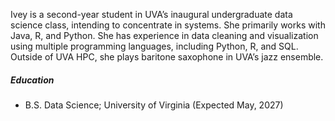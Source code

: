 Ivey is a second-year student in UVA’s inaugural undergraduate data science class, intending to concentrate in systems. She primarily works with Java, R, and Python. She has experience in data cleaning and visualization using multiple programming languages, including Python, R, and SQL. Outside of UVA HPC, she plays baritone saxophone in UVA’s jazz ensemble.


##### Education

- B.S. Data Science; University of Virginia (Expected May, 2027)
